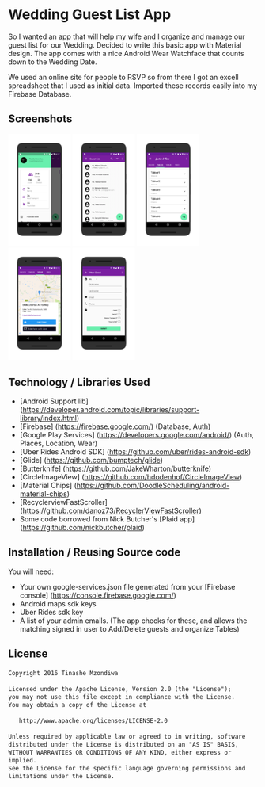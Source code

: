 # Wedding Guest List App
So I wanted an app that will help my wife and I organize and manage our guest list for our Wedding.
Decided to write this basic app with Material design.
The app comes with a nice Android Wear Watchface that counts down to the Wedding Date.

We used an online site for people to RSVP so from there I got an excell spreadsheet that I used as initial data.
Imported these records easily into my Firebase Database.

## Screenshots
<img src="screenshots/1.png" width="25%" />
<img src="screenshots/2.png" width="25%" />
<img src="screenshots/3.png" width="25%" />
<img src="screenshots/4.png" width="25%" />
<img src="screenshots/5.png" width="25%" />

## Technology / Libraries Used
- [Android Support lib] (https://developer.android.com/topic/libraries/support-library/index.html)
- [Firebase] (https://firebase.google.com/) (Database, Auth)
- [Google Play Services] (https://developers.google.com/android/) (Auth, Places, Location, Wear)
- [Uber Rides Android SDK] (https://github.com/uber/rides-android-sdk)
- [Glide] (https://github.com/bumptech/glide)
- [Butterknife] (https://github.com/JakeWharton/butterknife)
- [CircleImageView] (https://github.com/hdodenhof/CircleImageView)
- [Material Chips] (https://github.com/DoodleScheduling/android-material-chips)
- [RecyclerviewFastScroller] (https://github.com/danoz73/RecyclerViewFastScroller)
- Some code borrowed from Nick Butcher's [Plaid app] (https://github.com/nickbutcher/plaid)

## Installation / Reusing Source code
You will need:
- Your own google-services.json file generated from your [Firebase console] (https://console.firebase.google.com/) 
- Android maps sdk keys
- Uber Rides sdk key
- A list of your admin emails. (The app checks for these, and allows the matching signed in user to Add/Delete guests and organize Tables)



## License

    Copyright 2016 Tinashe Mzondiwa

    Licensed under the Apache License, Version 2.0 (the "License");
    you may not use this file except in compliance with the License.
    You may obtain a copy of the License at

       http://www.apache.org/licenses/LICENSE-2.0

    Unless required by applicable law or agreed to in writing, software
    distributed under the License is distributed on an "AS IS" BASIS,
    WITHOUT WARRANTIES OR CONDITIONS OF ANY KIND, either express or implied.
    See the License for the specific language governing permissions and
    limitations under the License.
